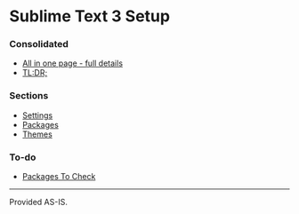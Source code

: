 Sublime Text 3 Setup
====================

### Consolidated

- [All in one page - full details](sublime3.md)
- [TL:DR;](tldr.md)

### Sections

- [Settings](settings.md)
- [Packages](packages.md)
- [Themes](themes.md)

### To-do
- [Packages To Check](packages-to-do.md)


***

Provided AS-IS.